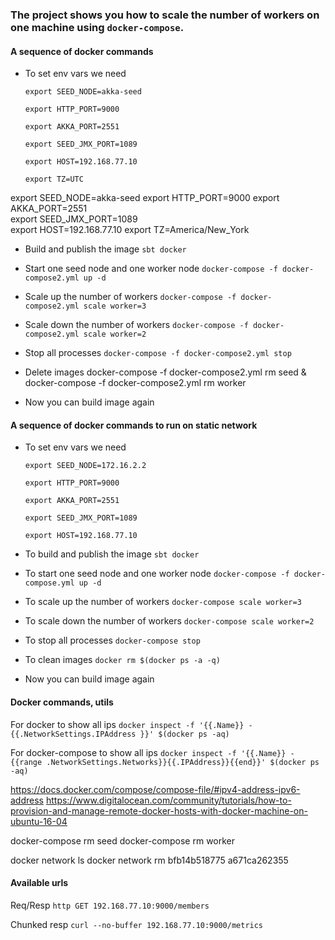 
### The project shows you how to scale the number of workers on one machine using `docker-compose`. ###

#### A sequence of docker commands ####
  
  * To set env vars we need
    
    `export SEED_NODE=akka-seed`

    `export HTTP_PORT=9000`
    
    `export AKKA_PORT=2551`
    
    `export SEED_JMX_PORT=1089`
    
    `export HOST=192.168.77.10`
    
    `export TZ=UTC`

export SEED_NODE=akka-seed
export HTTP_PORT=9000 
export AKKA_PORT=2551    
export SEED_JMX_PORT=1089    
export HOST=192.168.77.10
export TZ=America/New_York
    
  * Build and publish the image `sbt docker`
  
  * Start one seed node and one worker node `docker-compose -f docker-compose2.yml up -d`
     
  * Scale up the number of workers `docker-compose -f docker-compose2.yml scale worker=3`
   
  * Scale down the number of workers `docker-compose -f docker-compose2.yml scale worker=2`
  
  * Stop all processes `docker-compose -f docker-compose2.yml stop`

  * Delete images
      docker-compose -f docker-compose2.yml rm seed & docker-compose -f docker-compose2.yml rm worker
    
  * Now you can build image again

         
         
         
         
#### A sequence of docker commands to run on static network ####
  
  * To set env vars we need
    
    `export SEED_NODE=172.16.2.2`

    `export HTTP_PORT=9000`
    
    `export AKKA_PORT=2551`
    
    `export SEED_JMX_PORT=1089`
    
    `export HOST=192.168.77.10`
  
  * To build and publish the image `sbt docker`

  * To start one seed node and one worker node `docker-compose -f docker-compose.yml up -d`
     
  * To scale up the number of workers `docker-compose scale worker=3`
   
  * To scale down the number of workers `docker-compose scale worker=2`
  
  * To stop all processes `docker-compose stop`

  * To clean images `docker rm $(docker ps -a -q)`
  
  * Now you can build image again

#### Docker commands, utils ####
  
  For docker to show all ips `docker inspect -f '{{.Name}} - {{.NetworkSettings.IPAddress }}' $(docker ps -aq)`
  
  For docker-compose to show all ips `docker inspect -f '{{.Name}} - {{range .NetworkSettings.Networks}}{{.IPAddress}}{{end}}' $(docker ps -aq)`


  https://docs.docker.com/compose/compose-file/#ipv4-address-ipv6-address
  https://www.digitalocean.com/community/tutorials/how-to-provision-and-manage-remote-docker-hosts-with-docker-machine-on-ubuntu-16-04

  docker-compose rm seed 
  docker-compose rm worker
    
  docker network ls
  docker network rm bfb14b518775 a671ca262355    

#### Available urls ####

  Req/Resp `http GET 192.168.77.10:9000/members`

  Chunked resp `curl --no-buffer 192.168.77.10:9000/metrics`